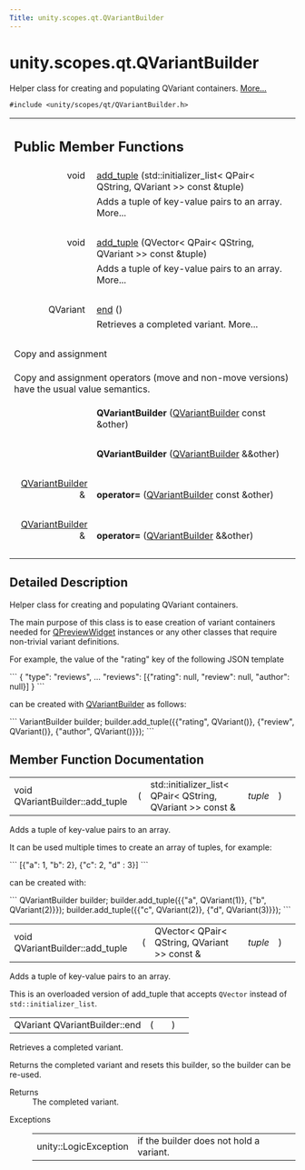 ```yaml
---
Title: unity.scopes.qt.QVariantBuilder
---
```


# unity.scopes.qt.QVariantBuilder

<p>Helper class for creating and populating QVariant containers.  
<a href="#details">More...</a></p>
<p><code>#include &lt;unity/scopes/qt/QVariantBuilder.h&gt;</code></p>
<table class="memberdecls">
<tr class="heading"><td colspan="2"><h2 class="groupheader">
Public Member Functions</h2></td></tr>
<tr class="memitem:a379142f075b92183acf729798ebc5794"><td class="memItemLeft" align="right" valign="top">void&#160;</td><td class="memItemRight" valign="bottom"><a class="el" href="#a379142f075b92183acf729798ebc5794">add_tuple</a> (std::initializer_list&lt; QPair&lt; QString, QVariant &gt;&gt; const &amp;tuple)</td></tr>
<tr class="memdesc:a379142f075b92183acf729798ebc5794"><td class="mdescLeft">&#160;</td><td class="mdescRight">Adds a tuple of key-value pairs to an array.  More...<br /></td></tr>
<tr class="separator:a379142f075b92183acf729798ebc5794"><td class="memSeparator" colspan="2">&#160;</td></tr>
<tr class="memitem:a0fd901e8b0b1c7f6e78a993fd445b55c"><td class="memItemLeft" align="right" valign="top">void&#160;</td><td class="memItemRight" valign="bottom"><a class="el" href="#a0fd901e8b0b1c7f6e78a993fd445b55c">add_tuple</a> (QVector&lt; QPair&lt; QString, QVariant &gt;&gt; const &amp;tuple)</td></tr>
<tr class="memdesc:a0fd901e8b0b1c7f6e78a993fd445b55c"><td class="mdescLeft">&#160;</td><td class="mdescRight">Adds a tuple of key-value pairs to an array.  More...<br /></td></tr>
<tr class="separator:a0fd901e8b0b1c7f6e78a993fd445b55c"><td class="memSeparator" colspan="2">&#160;</td></tr>
<tr class="memitem:aaf11b857f040eb86cda244190166ee5b"><td class="memItemLeft" align="right" valign="top">QVariant&#160;</td><td class="memItemRight" valign="bottom"><a class="el" href="#aaf11b857f040eb86cda244190166ee5b">end</a> ()</td></tr>
<tr class="memdesc:aaf11b857f040eb86cda244190166ee5b"><td class="mdescLeft">&#160;</td><td class="mdescRight">Retrieves a completed variant.  More...<br /></td></tr>
<tr class="separator:aaf11b857f040eb86cda244190166ee5b"><td class="memSeparator" colspan="2">&#160;</td></tr>
<tr><td colspan="2">Copy and assignment</td></tr>
<tr><td colspan="2"><p>Copy and assignment operators (move and non-move versions) have the usual value semantics. </p>
</td></tr>
<tr class="memitem:a474722a60f44d9f87a179886a6d5e1d1"><td class="memItemLeft" align="right" valign="top">
&#160;</td><td class="memItemRight" valign="bottom"><b>QVariantBuilder</b> (<a class="el" href="index.html">QVariantBuilder</a> const &amp;other)</td></tr>
<tr class="separator:a474722a60f44d9f87a179886a6d5e1d1"><td class="memSeparator" colspan="2">&#160;</td></tr>
<tr class="memitem:ab62b7a962a21a0b8daf4f26dd3ed9eff"><td class="memItemLeft" align="right" valign="top">
&#160;</td><td class="memItemRight" valign="bottom"><b>QVariantBuilder</b> (<a class="el" href="index.html">QVariantBuilder</a> &amp;&amp;other)</td></tr>
<tr class="separator:ab62b7a962a21a0b8daf4f26dd3ed9eff"><td class="memSeparator" colspan="2">&#160;</td></tr>
<tr class="memitem:a518e03d274974a1a9c1ebfd16b442e52"><td class="memItemLeft" align="right" valign="top">
<a class="el" href="index.html">QVariantBuilder</a> &amp;&#160;</td><td class="memItemRight" valign="bottom"><b>operator=</b> (<a class="el" href="index.html">QVariantBuilder</a> const &amp;other)</td></tr>
<tr class="separator:a518e03d274974a1a9c1ebfd16b442e52"><td class="memSeparator" colspan="2">&#160;</td></tr>
<tr class="memitem:aa6b5bad450dd93f51625562f985df799"><td class="memItemLeft" align="right" valign="top">
<a class="el" href="index.html">QVariantBuilder</a> &amp;&#160;</td><td class="memItemRight" valign="bottom"><b>operator=</b> (<a class="el" href="index.html">QVariantBuilder</a> &amp;&amp;other)</td></tr>
<tr class="separator:aa6b5bad450dd93f51625562f985df799"><td class="memSeparator" colspan="2">&#160;</td></tr>
</table>
<a name="details" id="details"></a><h2 class="groupheader">Detailed Description</h2>
<p>Helper class for creating and populating QVariant containers. </p>
<p>The main purpose of this class is to ease creation of variant containers needed for <a class="el" href="unity.scopes.qt.QPreviewWidget.md" title="Widget used in Preview. ">QPreviewWidget</a> instances or any other classes that require non-trivial variant definitions.</p>
<p>For example, the value of the "rating" key of the following JSON template </p>
```
{
<span class="stringliteral">&quot;type&quot;</span>: <span class="stringliteral">&quot;reviews&quot;</span>,
...
<span class="stringliteral">&quot;reviews&quot;</span>: [{<span class="stringliteral">&quot;rating&quot;</span>: null, <span class="stringliteral">&quot;review&quot;</span>: null, <span class="stringliteral">&quot;author&quot;</span>: null}]
}
```
<p>can be created with <a class="el" href="index.html" title="Helper class for creating and populating QVariant containers. ">QVariantBuilder</a> as follows:</p>
```
VariantBuilder builder;
builder.add_tuple({{<span class="stringliteral">&quot;rating&quot;</span>, QVariant()}, {<span class="stringliteral">&quot;review&quot;</span>, QVariant()}, {<span class="stringliteral">&quot;author&quot;</span>, QVariant()}});
```
 <h2 class="groupheader">Member Function Documentation</h2>
<table class="memname">
<tr>
<td class="memname">void QVariantBuilder::add_tuple </td>
<td>(</td>
<td class="paramtype">std::initializer_list&lt; QPair&lt; QString, QVariant &gt;&gt; const &amp;&#160;</td>
<td class="paramname"><em>tuple</em></td><td>)</td>
<td></td>
</tr>
</table>
<p>Adds a tuple of key-value pairs to an array. </p>
<p>It can be used multiple times to create an array of tuples, for example: </p>
```
[{<span class="stringliteral">&quot;a&quot;</span>: 1, <span class="stringliteral">&quot;b&quot;</span>: 2}, {<span class="stringliteral">&quot;c&quot;</span>: 2, <span class="stringliteral">&quot;d&quot;</span> : 3}]
```
<p> can be created with: </p>
```
QVariantBuilder builder;
builder.add_tuple({{<span class="stringliteral">&quot;a&quot;</span>, QVariant(1)}, {<span class="stringliteral">&quot;b&quot;</span>, QVariant(2)}});
builder.add_tuple({{<span class="stringliteral">&quot;c&quot;</span>, QVariant(2)}, {<span class="stringliteral">&quot;d&quot;</span>, QVariant(3)}});
```
 
<table class="memname">
<tr>
<td class="memname">void QVariantBuilder::add_tuple </td>
<td>(</td>
<td class="paramtype">QVector&lt; QPair&lt; QString, QVariant &gt;&gt; const &amp;&#160;</td>
<td class="paramname"><em>tuple</em></td><td>)</td>
<td></td>
</tr>
</table>
<p>Adds a tuple of key-value pairs to an array. </p>
<p>This is an overloaded version of add_tuple that accepts <code>QVector</code> instead of <code>std::initializer_list</code>. </p>
<table class="memname">
<tr>
<td class="memname">QVariant QVariantBuilder::end </td>
<td>(</td>
<td class="paramname"></td><td>)</td>
<td></td>
</tr>
</table>
<p>Retrieves a completed variant. </p>
<p>Returns the completed variant and resets this builder, so the builder can be re-used. </p><dl class="section return"><dt>Returns</dt><dd>The completed variant. </dd></dl>
<dl class="exception"><dt>Exceptions</dt><dd>
<table class="exception">
<tr><td class="paramname">unity::LogicException</td><td>if the builder does not hold a variant. </td></tr>
</table>
</dd>
</dl>
